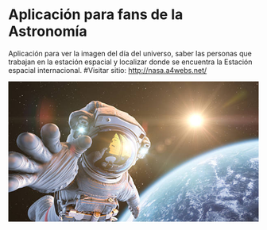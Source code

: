 # Aplicación para fans de la Astronomía
Aplicación para ver la imagen del día del universo, saber las personas que trabajan en la estación espacial y localizar donde se encuentra la Estación espacial internacional.
#Visitar sitio: http://nasa.a4webs.net/

![Alt text](https://github.com/Garri7/nasa/blob/main/image/astronautas-en-el-espacio.jpg?raw=true)


